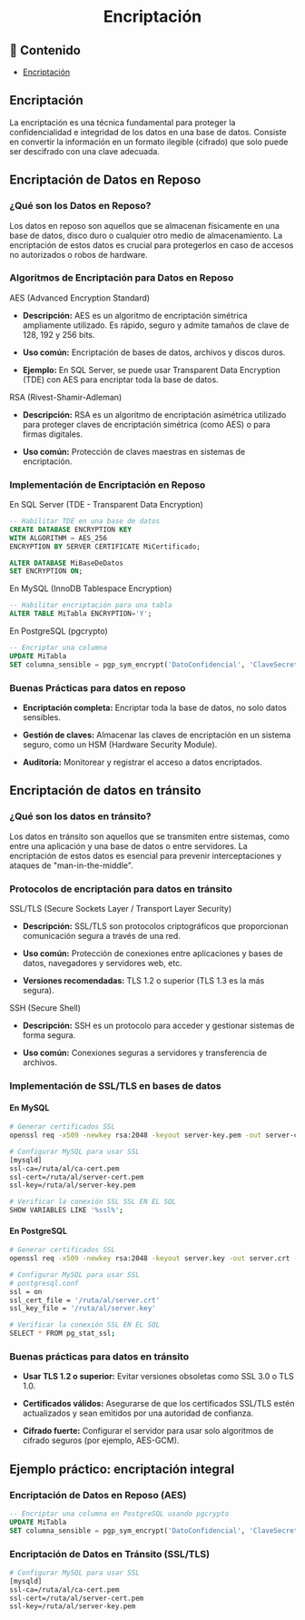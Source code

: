 <h1 align="center">Encriptación</h1>

<h2>📑 Contenido</h2>

- [Encriptación](#encriptación)

## Encriptación

La encriptación es una técnica fundamental para proteger la confidencialidad e integridad de los datos en una base de datos. Consiste en convertir la información en un formato ilegible (cifrado) que solo puede ser descifrado con una clave adecuada.

## Encriptación de Datos en Reposo

### ¿Qué son los Datos en Reposo?

Los datos en reposo son aquellos que se almacenan físicamente en una base de datos, disco duro o cualquier otro medio de almacenamiento. La encriptación de estos datos es crucial para protegerlos en caso de accesos no autorizados o robos de hardware.

### Algoritmos de Encriptación para Datos en Reposo

AES (Advanced Encryption Standard)

- **Descripción:** AES es un algoritmo de encriptación simétrica ampliamente utilizado. Es rápido, seguro y admite tamaños de clave de 128, 192 y 256 bits.

- **Uso común:** Encriptación de bases de datos, archivos y discos duros.

- **Ejemplo:** En SQL Server, se puede usar Transparent Data Encryption (TDE) con AES para encriptar toda la base de datos.

RSA (Rivest-Shamir-Adleman)

- **Descripción:** RSA es un algoritmo de encriptación asimétrica utilizado para proteger claves de encriptación simétrica (como AES) o para firmas digitales.

- **Uso común:** Protección de claves maestras en sistemas de encriptación.

### Implementación de Encriptación en Reposo

En SQL Server (TDE - Transparent Data Encryption)

```sql
-- Habilitar TDE en una base de datos
CREATE DATABASE ENCRYPTION KEY
WITH ALGORITHM = AES_256
ENCRYPTION BY SERVER CERTIFICATE MiCertificado;

ALTER DATABASE MiBaseDeDatos
SET ENCRYPTION ON;
```

En MySQL (InnoDB Tablespace Encryption)

```sql
-- Habilitar encriptación para una tabla
ALTER TABLE MiTabla ENCRYPTION='Y';
```

En PostgreSQL (pgcrypto)

```sql
-- Encriptar una columna
UPDATE MiTabla
SET columna_sensible = pgp_sym_encrypt('DatoConfidencial', 'ClaveSecreta');
```

### Buenas Prácticas para datos en reposo

- **Encriptación completa:** Encriptar toda la base de datos, no solo datos sensibles.

- **Gestión de claves:** Almacenar las claves de encriptación en un sistema seguro, como un HSM (Hardware Security Module).

- **Auditoría:** Monitorear y registrar el acceso a datos encriptados.

## Encriptación de datos en tránsito

### ¿Qué son los datos en tránsito?

Los datos en tránsito son aquellos que se transmiten entre sistemas, como entre una aplicación y una base de datos o entre servidores. La encriptación de estos datos es esencial para prevenir interceptaciones y ataques de "man-in-the-middle".

### Protocolos de encriptación para datos en tránsito

SSL/TLS (Secure Sockets Layer / Transport Layer Security)

- **Descripción:** SSL/TLS son protocolos criptográficos que proporcionan comunicación segura a través de una red.

- **Uso común:** Protección de conexiones entre aplicaciones y bases de datos, navegadores y servidores web, etc.

- **Versiones recomendadas:** TLS 1.2 o superior (TLS 1.3 es la más segura).

SSH (Secure Shell)

- **Descripción:** SSH es un protocolo para acceder y gestionar sistemas de forma segura.

- **Uso común:** Conexiones seguras a servidores y transferencia de archivos.

### Implementación de SSL/TLS en bases de datos

#### En MySQL

```bash
# Generar certificados SSL
openssl req -x509 -newkey rsa:2048 -keyout server-key.pem -out server-cert.pem -days 365 -nodes

# Configurar MySQL para usar SSL
[mysqld]
ssl-ca=/ruta/al/ca-cert.pem
ssl-cert=/ruta/al/server-cert.pem
ssl-key=/ruta/al/server-key.pem

# Verificar la conexión SSL SSL EN EL SQL
SHOW VARIABLES LIKE '%ssl%';
```

#### En PostgreSQL

```bash
# Generar certificados SSL
openssl req -x509 -newkey rsa:2048 -keyout server.key -out server.crt -days 365 -nodes

# Configurar MySQL para usar SSL
# postgresql.conf
ssl = on
ssl_cert_file = '/ruta/al/server.crt'
ssl_key_file = '/ruta/al/server.key'

# Verificar la conexión SSL EN EL SQL
SELECT * FROM pg_stat_ssl;
```

### Buenas prácticas para datos en tránsito

- **Usar TLS 1.2 o superior:** Evitar versiones obsoletas como SSL 3.0 o TLS 1.0.

- **Certificados válidos:** Asegurarse de que los certificados SSL/TLS estén actualizados y sean emitidos por una autoridad de confianza.

- **Cifrado fuerte:** Configurar el servidor para usar solo algoritmos de cifrado seguros (por ejemplo, AES-GCM).

## Ejemplo práctico: encriptación integral

### Encriptación de Datos en Reposo (AES)

```sql
-- Encriptar una columna en PostgreSQL usando pgcrypto
UPDATE MiTabla
SET columna_sensible = pgp_sym_encrypt('DatoConfidencial', 'ClaveSecreta');
```

### Encriptación de Datos en Tránsito (SSL/TLS)

```bash
# Configurar MySQL para usar SSL
[mysqld]
ssl-ca=/ruta/al/ca-cert.pem
ssl-cert=/ruta/al/server-cert.pem
ssl-key=/ruta/al/server-key.pem
```
